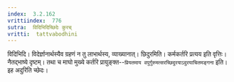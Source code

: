```yaml
---
index:  3.2.162
vrittiindex:  776
sutra:  विदिभिदिच्छिदेः कुरच्
vritti:  tattvabodhini 
---
```


विदिभिदि। विदेर्ज्ञानार्थस्यैव ग्रहणं न तु लाभार्थस्य, व्याख्यानात्। छिदुरमिति। कर्मकर्तरि प्रत्यय इति वृत्तिः। नैतद्भाष्ये दृष्टम्। तथा च माघो मुख्ये कर्तरि प्रायुङ्क्त--`प्रियतमाय वपुर्गुरुमत्सरच्छिदुरयाऽदुरयाचितमङ्गना` इति। इह अदुरिति च्छेदः। 

